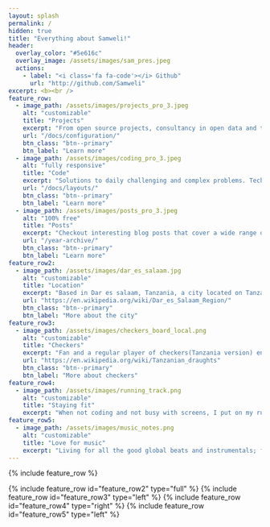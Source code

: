```yaml
---
layout: splash
permalink: /
hidden: true
title: "Everything about Samweli!"
header:
  overlay_color: "#5e616c"
  overlay_image: /assets/images/sam_pres.jpeg
  actions:
    - label: "<i class='fa fa-code'></i> Github"
      url: "http://github.com/Samweli"
excerpt: <b><br />
feature_row:
  - image_path: /assets/images/projects_pro_3.jpeg
    alt: "customizable"
    title: "Projects"
    excerpt: "From open source projects, consultancy in open data and technologies and everything that covers and provide insights for developers, businesses and enthusiasts."
    url: "/docs/configuration/"
    btn_class: "btn--primary"
    btn_label: "Learn more"
  - image_path: /assets/images/coding_pro_3.jpeg
    alt: "fully responsive"
    title: "Code"
    excerpt: "Solutions to daily challenging and complex problems. Techniques used by developers in programming, including geospatial hacking."
    url: "/docs/layouts/"
    btn_class: "btn--primary"
    btn_label: "Learn more"
  - image_path: /assets/images/posts_pro_3.jpeg
    alt: "100% free"
    title: "Posts"
    excerpt: "Checkout interesting blog posts that cover a wide range of topics from software development to life experiences."
    url: "/year-archive/"
    btn_class: "btn--primary"
    btn_label: "Learn more"     
feature_row2:
  - image_path: /assets/images/dar_es_salaam.jpg
    alt: "customizable"
    title: "Location"
    excerpt: "Based in Dar es salaam, Tanzania, a city located on Tanzania's eastern coast, this busy city is the country's biggest, with over five million people. It's also the fifth most populous in Africa and a hotspot for technology and innovation, growing faster than almost any other city in the world."
    url: "https://en.wikipedia.org/wiki/Dar_es_Salaam_Region/"
    btn_class: "btn--primary"
    btn_label: "More about the city"
feature_row3:
  - image_path: /assets/images/checkers_board_local.png
    alt: "customizable"
    title: "Checkers"
    excerpt: "Fan and a regular player of checkers(Tanzania version) enjoying the game of moving pieces on the board. It's fun because you have to think and plan your moves carefully, trying to predict what your opponent will do next. It's like a puzzle that you solve with logic and strategy. Checkers keeps you entertained because it's easy to learn but challenging to master, making it a classic game that never gets old."
    url: "https://en.wikipedia.org/wiki/Tanzanian_draughts"
    btn_class: "btn--primary"
    btn_label: "More about checkers"
feature_row4:
  - image_path: /assets/images/running_track.png
    alt: "customizable"
    title: "Staying fit"
    excerpt: "When not coding and not busy with screens, I put on my running shoes and hit the road. It feels great to run, clear my head, and feel alive. Sometimes, I play football with friends for more fun and exercise. These activities aren't just about staying healthy; they help me remember there's more to life than just computers and code."
feature_row5:
  - image_path: /assets/images/music_notes.png
    alt: "customizable"
    title: "Love for music"
    excerpt: "Living for all the good global beats and instrumentals; from afrobeats, symphony orchestra and live performances. Without forgetting movies scores listening and following the art of storytelling with music while evoking emotions is the way I find true life harmony. You can find some of the playlists that I listen to whenever I want to feel alive here <a href='https://soundcloud.com/samtwesa'> https://soundcloud.com/samtwesa</a>."
---
```


{% include feature_row %}

{% include feature_row id="feature_row2" type="full" %}
{% include feature_row id="feature_row3" type="left" %}
{% include feature_row id="feature_row4" type="right" %}
{% include feature_row id="feature_row5" type="left" %}